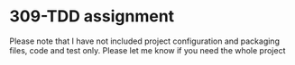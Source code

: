 # 309-TDD assignment
Please note that I have not included project configuration and packaging files, code and test only. Please let me know if you need the whole project

